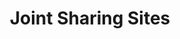 ---
title: Joint Sharing Sites
sidenav: true
parent: About
category: Joint Sharing Sites
sortOrder: 7
faqQuestions:
  - question: What are joint sharing sites?
    answer: Department of Defense (DOD)/Department of Veterans Affairs (VA) sharing sites, also known as joint sharing sites, are medical facilities where DOD and VA collaborate to support health care delivery to Veterans, Service members and their beneficiaries. DOD and VA medical sharing varies significantly from facility to facility—from providers, clinical, janitorial and administrative staff to physical space, processes and technologies.<br /><br />The least integrated joint sharing sites may only share custodial services or coordinate purchases of supplies, while more tightly integrated joint sharing sites embed providers in the other Department’s space, coordinate care and treatment options and access the other Department’s electronic health record (EHR) to document care and submit clinical orders (until the Departments are using the same single, common federal EHR). The most highly integrated joint sharing site is the Captain James A. Lovell Federal Health Care Center (Lovell FHCC) in North Chicago, Illinois.
    questionid: d16bb70c-7678-4518-bfaa-84880c9664d5
  - question: What are the benefits of DOD and VA medical sharing?
    answer: By leveraging the existing services of both DOD and VA facilities, a joint sharing site can take advantage of economies of scale and offer a broader range of services to both DOD and VA patient populations in their catchment area. In some cases, a joint sharing site also expands the access to care options a patient may have available by providing multiple locations to receive the same type of care.<br /><br />Joint sharing sites are also a net benefit to DOD and VA clinical staff in locations where the increased patient acuity and volume supports training and readiness objectives.
    questionid: d9475e19-87a1-4f60-95a6-816538e7d81e
  - question: How many joint sharing sites exist between DOD and VA?
    answer: As of July 2022, there are 159 facilities (85 DOD and 74 VA) that have active resource-sharing agreements nationwide. The number of active resource-sharing agreements changes monthly based on the clinical needs of the sites, availability of personnel to support those agreements, and whether agreements are activated, de-activated or renewed.
    questionid: 31da5241-8402-4817-8e8b-f7ca7acd2f7b
  - question: Why are joint sharing sites a unique challenge due to the asynchronous deployment of the federal EHR across both Departments?
    answer: DOD and VA federal EHR deployment timelines are not always synchronized for joint sharing sites. Consequently, the asynchronous nature of the deployments may result in some level of risk and impact to required workflows and service offerings that are managed by the FEHRM to ensure continued health care. The FEHRM’s focus is on the gap created by the asynchronous deployment.
    questionid: 82beb636-941c-4ced-b8c2-a9342c46982f
  - question: What does the federal EHR deployment process look like for joint sharing sites?
    answer: The FEHRM views asynchronous deployment of the federal EHR as occurring through sequential phases. In most instances, DOD will deploy ahead of VA. The first DOD deployment will bring the joint sharing site to an interim state or transition state, in which DOD is on the federal EHR and VA is on the legacy EHR. The joint sharing site is at its end state when DOD and VA are on the same federal EHR.
    questionid: 83d31f7b-7b41-442d-be56-b765d2afcaf1
  - question: What are the lessons learned from previous federal EHR deployments at joint sharing sites?
    answer: There have been multiple successful DOD EHR deployments at joint sharing sites to date. The first VA deployment at a joint sharing site is scheduled for March 2023. The FEHRM, DOD and VA continue to refine their approach to address lessons learned, including the following&#58;<ul><li>Early identification of VA users at joint sharing sites impacted by DOD deployment who will require access to the federal EHR prior to VA deployment</li><li>Development and application of new-user provisioning scenarios to be leveraged by the program management offices based on standard business rules</li><li>Development and deployment of federal EHR access tip sheets to support end users</li><li>Development of interim-state process maps to ensure the continuity of shared clinical services through the transition state</li><li>Analysis and adjudication of the differences between DOD and VA roles (e.g., DOD/VA Surgeons and Intensive Care Unit Nurses)</li></ul>
    questionid: 776d6fd1-9d27-4747-9148-1fb4198d8cae
---